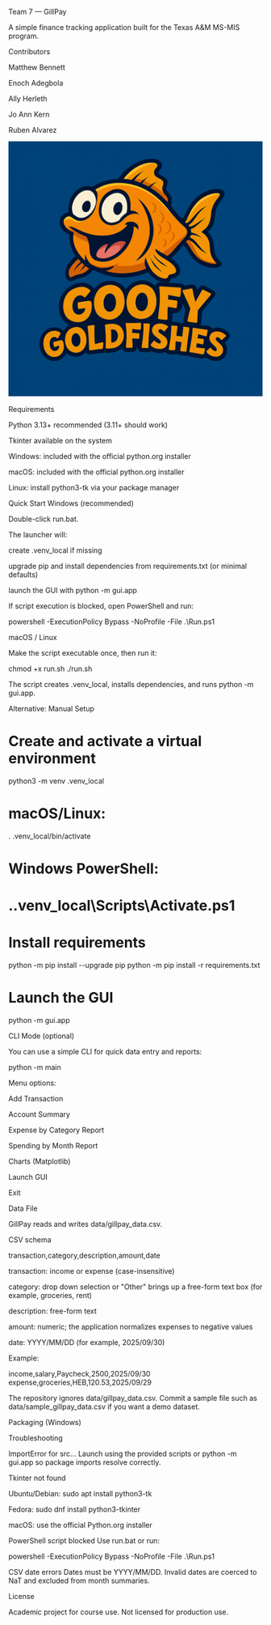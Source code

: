 Team 7 — GillPay

A simple finance tracking application built for the Texas A&M MS-MIS program.

Contributors

Matthew Bennett

Enoch Adegbola

Ally Herleth

Jo Ann Kern

Ruben Alvarez

![Alt text](images/Goofy%20Goldfishes%20Updated%20Logo.png)



Requirements

Python 3.13+ recommended (3.11+ should work)

Tkinter available on the system

Windows: included with the official python.org installer

macOS: included with the official python.org installer

Linux: install python3-tk via your package manager


Quick Start
Windows (recommended)

Double-click run.bat.

The launcher will:

create .venv_local if missing

upgrade pip and install dependencies from requirements.txt (or minimal defaults)

launch the GUI with python -m gui.app

If script execution is blocked, open PowerShell and run:

powershell -ExecutionPolicy Bypass -NoProfile -File .\Run.ps1





macOS / Linux

Make the script executable once, then run it:

chmod +x run.sh
./run.sh






The script creates .venv_local, installs dependencies, and runs python -m gui.app.

Alternative: Manual Setup
# Create and activate a virtual environment
python3 -m venv .venv_local
# macOS/Linux:
. .venv_local/bin/activate
# Windows PowerShell:
# .\.venv_local\Scripts\Activate.ps1

# Install requirements
python -m pip install --upgrade pip
python -m pip install -r requirements.txt

# Launch the GUI
python -m gui.app

CLI Mode (optional)

You can use a simple CLI for quick data entry and reports:

python -m main




Menu options:

Add Transaction

Account Summary

Expense by Category Report

Spending by Month Report

Charts (Matplotlib)

Launch GUI

Exit





Data File

GillPay reads and writes data/gillpay_data.csv.

CSV schema

transaction,category,description,amount,date


transaction: income or expense (case-insensitive)

category: drop down selection or "Other" brings up a free-form text box (for example, groceries, rent)

description: free-form text

amount: numeric; the application normalizes expenses to negative values

date: YYYY/MM/DD (for example, 2025/09/30)

Example:

income,salary,Paycheck,2500,2025/09/30
expense,groceries,HEB,120.53,2025/09/29


The repository ignores data/gillpay_data.csv. Commit a sample file such as data/sample_gillpay_data.csv if you want a demo dataset.

Packaging (Windows)



Troubleshooting

ImportError for src...
Launch using the provided scripts or python -m gui.app so package imports resolve correctly.

Tkinter not found

Ubuntu/Debian: sudo apt install python3-tk

Fedora: sudo dnf install python3-tkinter

macOS: use the official Python.org installer

PowerShell script blocked
Use run.bat or run:

powershell -ExecutionPolicy Bypass -NoProfile -File .\Run.ps1


CSV date errors
Dates must be YYYY/MM/DD. Invalid dates are coerced to NaT and excluded from month summaries.





License

Academic project for course use. Not licensed for production use.